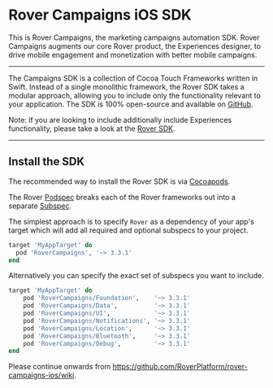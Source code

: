 # Rover Campaigns iOS SDK

This is Rover Campaigns, the marketing campaigns automation SDK.  Rover Campaigns augments our core Rover product, the Experiences designer, to drive mobile engagement and monetization with better mobile campaigns.

<hr />

The Campaigns SDK is a collection of Cocoa Touch Frameworks written in Swift. Instead of a single monolithic framework, the Rover SDK takes a modular approach, allowing you to include only the functionality relevant to your application. The SDK is 100% open-source and available on [GitHub](https://github.com/RoverPlatform/rover-ios).

Note: if you are looking to include additionally include Experiences functionality, please take a look at the [Rover SDK](https://github.com/RoverPlatform/rover-ios).

---

## Install the SDK

The recommended way to install the Rover SDK is via [Cocoapods](http://cocoapods.org/).

The Rover [Podspec](https://guides.cocoapods.org/syntax/podspec.html) breaks each of the Rover frameworks out into a separate [Subspec](https://guides.cocoapods.org/syntax/podspec.html#group_subspecs).

The simplest approach is to specify `Rover` as a dependency of your app's target which will add all required and optional subspecs to your project.

```ruby
target 'MyAppTarget' do
  pod 'RoverCampaigns', '~> 3.3.1'
end
```

Alternatively you can specify the exact set of subspecs you want to include.

```ruby
target 'MyAppTarget' do
    pod 'RoverCampaigns/Foundation',    '~> 3.3.1'
    pod 'RoverCampaigns/Data',          '~> 3.3.1'
    pod 'RoverCampaigns/UI',            '~> 3.3.1'
    pod 'RoverCampaigns/Notifications', '~> 3.3.1'
    pod 'RoverCampaigns/Location',      '~> 3.3.1'
    pod 'RoverCampaigns/Bluetooth',     '~> 3.3.1'
    pod 'RoverCampaigns/Debug',         '~> 3.3.1'
end
```

Please continue onwards from https://github.com/RoverPlatform/rover-campaigns-ios/wiki.
